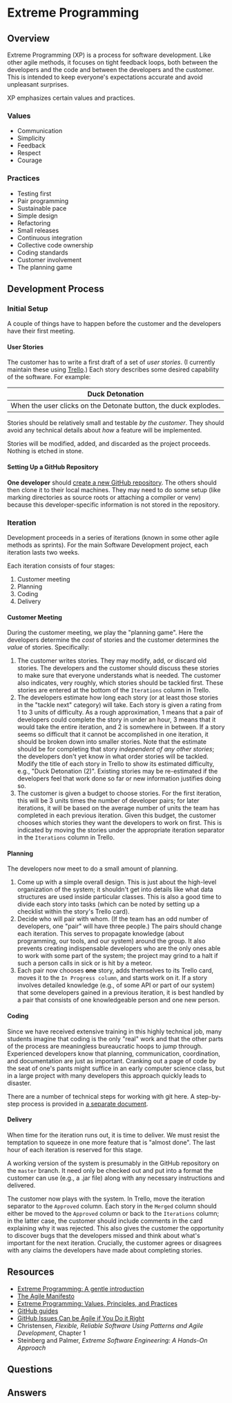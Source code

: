 # Extreme Programming
## Overview
Extreme Programming (XP) is a process for software development. Like other agile methods, it focuses on tight feedback loops, both between the developers and the code and between the developers and the customer. This is intended to keep everyone's expectations accurate and avoid unpleasant surprises.

XP emphasizes certain values and practices.

### Values

* Communication
* Simplicity
* Feedback
* Respect
* Courage

### Practices

* Testing first
* Pair programming
* Sustainable pace
* Simple design
* Refactoring
* Small releases
* Continuous integration
* Collective code ownership
* Coding standards
* Customer involvement
* The planning game

## Development Process
### Initial Setup
A couple of things have to happen before the customer and the developers have their first meeting.
#### User Stories
The customer has to write a first draft of a set of *user stories*. (I currently maintain these using [Trello](https://trello.com/).) Each story describes some desired capability of the software. For example:

| Duck Detonation |
|-|
|When the user clicks on the Detonate button, the duck explodes.|

Stories should be relatively small and testable *by the customer*. They should avoid any technical details about *how* a feature will be implemented.

Stories will be modified, added, and discarded as the project proceeds. Nothing is etched in stone.
#### Setting Up a GitHub Repository
**One developer** should [create a new GitHub repository](setting_up_github.md). The others should then clone it to their local machines. They may need to do some setup (like marking directories as source roots or attaching a compiler or venv) because this developer-specific information is not stored in the repository.

### Iteration
Development proceeds in a series of iterations (known in some other agile methods as sprints). For the main Software Development project, each iteration lasts two weeks.

Each iteration consists of four stages:
1. Customer meeting
1. Planning
1. Coding
1. Delivery
#### Customer Meeting
During the customer meeting, we play the "planning game". Here the developers determine the *cost* of stories and the customer determines the *value* of stories. Specifically:
1. The customer writes stories. They may modify, add, or discard old stories. The developers and the customer should discuss these stories to make sure that everyone understands what is needed. The customer also indicates, very roughly, which stories should be tackled first. These stories are entered at the bottom of the `Iterations` column in Trello.
1. The developers estimate how long each story (or at least those stories in the "tackle next" category) will take. Each story is given a rating from 1 to 3 units of difficulty. As a rough approximation, 1 means that a pair of developers could complete the story in under an hour, 3 means that it would take the entire iteration, and 2 is somewhere in between. If a story seems so difficult that it cannot be accomplished in one iteration, it should be broken down into smaller stories. Note that the estimate should be for completing that story *independent of any other stories*; the developers don't yet know in what order stories will be tackled. Modify the title of each story in Trello to show its estimated difficulty, e.g., "Duck Detonation (2)". Existing stories may be re-estimated if the developers feel that work done so far or new information justifies doing so.
1. The customer is given a budget to choose stories. For the first iteration, this will be 3 units times the number of developer pairs; for later iterations, it will be based on the average number of units the team has completed in each previous iteration. Given this budget, the customer chooses which stories they want the developers to work on first. This is indicated by moving the stories under the appropriate iteration separator in the `Iterations` column in Trello.

#### Planning
The developers now meet to do a small amount of planning.
1. Come up with a simple overall design. This is just about the high-level organization of the system; it shouldn't get into details like what data structures are used inside particular classes. This is also a good time to divide each story into tasks (which can be noted by setting up a checklist within the story's Trello card).
1. Decide who will pair with whom. (If the team has an odd number of developers, one "pair" will have three people.) The pairs should change each iteration. This serves to propagate knowledge (about programming, our tools, and our system) around the group. It also prevents creating indispensable developers who are the only ones able to work with some part of the system; the project may grind to a halt if such a person calls in sick or is hit by a meteor.
1. Each pair now chooses **one** story, adds themselves to its Trello card, moves it to the `In Progress column`, and starts work on it. If a story involves detailed knowledge (e.g., of some API or part of our system) that some developers gained in a previous iteration, it is best handled by a pair that consists of one knowledgeable person and one new person.
#### Coding
Since we have received extensive training in this highly technical job, many students imagine that coding is the only "real" work and that the other parts of the process are meaningless bureaucratic hoops to jump through. Experienced developers know that planning, communication, coordination, and documentation are just as important. Cranking out a page of code by the seat of one's pants might suffice in an early computer science class, but in a large project with many developers this approach quickly leads to disaster.

There are a number of technical steps for working with git here. A step-by-step process is provided in [a separate document](xp_coding_steps.md).
#### Delivery
When time for the iteration runs out, it is time to deliver. We must resist the temptation to squeeze in one more feature that is "almost done". The last hour of each iteration is reserved for this stage.

A working version of the system is presumably in the GitHub repository on the `master` branch. It need only be checked out and put into a format the customer can use (e.g., a .jar file) along with any necessary instructions and delivered.

The customer now plays with the system. In Trello, move the iteration separator to the `Approved` column. Each story in the `Merged` column should either be moved to the `Approved` column or back to the `Iterations` column; in the latter case, the customer should include comments in the card explaining why it was rejected. This also gives the customer the opportunity to discover bugs that the developers missed and think about what's important for the next iteration. Crucially, the customer agrees or disagrees with any claims the developers have made about completing stories.
## Resources
- [Extreme Programming: A gentle introduction](http://www.extremeprogramming.org/)
- [The Agile Manifesto](https://agilemanifesto.org/)
- [Extreme Programming: Values, Principles, and Practices](https://www.altexsoft.com/blog/business/extreme-programming-values-principles-and-practices/)
- [GitHub guides](https://guides.github.com/)
- [GitHub Issues Can be Agile if You Do it Right](https://zube.io/blog/agile-project-management-workflow-for-github-issues/)
- Christensen, *Flexible, Reliable Software Using Patterns and Agile Development*, Chapter 1
- Steinberg and Palmer, *Extreme Software Engineering: A Hands-On Approach*
## Questions
## Answers

